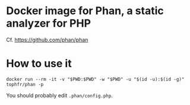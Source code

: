 # Docker image for Phan, a static analyzer for PHP

Cf. https://github.com/phan/phan

# How to use it

    docker run --rm -it -v "$PWD:$PWD" -w "$PWD" -u "$(id -u):$(id -g)" tophfr/phan -p

You should probably edit `.phan/config.php`.

